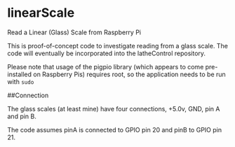 # linearScale
Read a Linear (Glass) Scale from Raspberry Pi

This is proof-of-concept code to investigate reading from a glass scale. The code will 
eventually be incorporated into the latheControl repository.

Please note that usage of the pigpio library (which appears to come pre-installed on
Raspberry Pis) requires root, so the application needs to be run with `sudo`

##Connection

The glass scales (at least mine) have four connections, +5.0v, GND, pin A and pin B.

The code assumes pinA is connected to GPIO pin 20 and pinB to GPIO pin 21.
